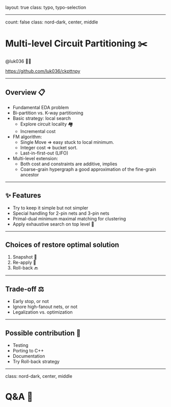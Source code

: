 layout: true
class: typo, typo-selection

---

count: false
class: nord-dark, center, middle

# Multi-level Circuit Partitioning ✂️

@luk036 👨‍💻

<https://github.com/luk036/ckpttnpy>

---

## Overview 📋

- Fundamental EDA problem
- Bi-partition vs. K-way partitioning
- Basic strategy: local search
  - Explore circuit locality 🏘️
  - Incremental cost
- FM algorithm:
  - Single Move => easy stuck to local minimum.
  - Integer cost => bucket sort.
  - Last-in-first-out (LIFO)
- Multi-level extension:
  - Both cost and constraints are additive, implies
  - Coarse-grain hypergraph a good approximation of the fine-grain ancestor

---

## ✨ Features

- Try to keep it simple but not simpler
- Special handling for 2-pin nets and 3-pin nets
- Primal-dual minimum maximal matching for clustering
- Apply exhaustive search on top level 🔲

---

## Choices of restore optimal solution

1. Snapshot 📸
2. Re-apply 🔄
3. Roll-back 🔙

---

## Trade-off ⚖️

- Early stop, or not
- Ignore high-fanout nets, or not
- Legalization vs. optimization

---

## Possible contribution 🤏

- Testing
- Porting to C++
- Documentation
- Try Roll-back strategy

---

class: nord-dark, center, middle

# Q&A 🎤
